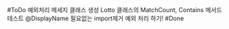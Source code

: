 #ToDo
예외처리 메세지 클래스 생성
Lotto 클래스의 MatchCount, Contains 메서드 테스트
@DisplayName
필요없는 import제거
예외 처리 하기!
#Done